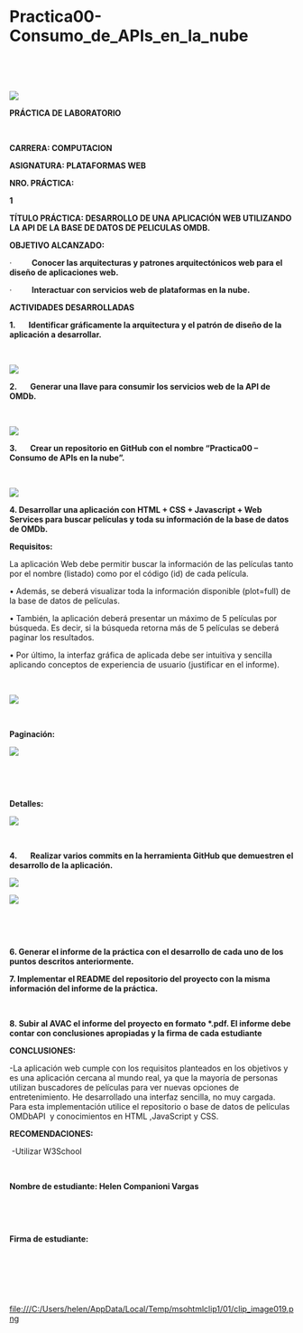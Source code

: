 Practica00-Consumo_de_APIs_en_la_nube
=====================================

 

 

![](file:///C:/Users/helen/AppData/Local/Temp/msohtmlclip1/01/clip_image002.png)

**PRÁCTICA DE LABORATORIO**

 

**CARRERA: COMPUTACION**

**ASIGNATURA: PLATAFORMAS WEB**

**NRO. PRÁCTICA:**

**1**

**TÍTULO PRÁCTICA: DESARROLLO DE UNA APLICACIÓN WEB UTILIZANDO LA API DE LA BASE
DE DATOS DE PELICULAS OMDB.**

**OBJETIVO ALCANZADO:**

·         **Conocer las arquitecturas y patrones arquitectónicos web para el
diseño de aplicaciones web.**

·         **Interactuar con servicios web de plataformas en la nube.**

**ACTIVIDADES DESARROLLADAS**

**1.       Identificar gráficamente la arquitectura y el patrón de diseño de la
aplicación a desarrollar.**

 

![](file:///C:/Users/helen/AppData/Local/Temp/msohtmlclip1/01/clip_image004.png)

**2.       Generar una llave para consumir los servicios web de la API de
OMDb.**

 

![](file:///C:/Users/helen/AppData/Local/Temp/msohtmlclip1/01/clip_image006.png)

**3.       Crear un repositorio en GitHub con el nombre “Practica00 – Consumo de
APIs en la nube”.**

 

![](file:///C:/Users/helen/AppData/Local/Temp/msohtmlclip1/01/clip_image008.png)

**4. Desarrollar una aplicación con HTML + CSS + Javascript + Web Services para
buscar películas y toda su información de la base de datos de OMDb.**

**Requisitos:**

La aplicación Web debe permitir buscar la información de las películas tanto por
el nombre (listado) como por el código (id) de cada película.

• Además, se deberá visualizar toda la información disponible (plot=full) de la
base de datos de películas.

• También, la aplicación deberá presentar un máximo de 5 películas por búsqueda.
Es decir, si la búsqueda retorna más de 5 películas se deberá paginar los
resultados.

• Por último, la interfaz gráfica de aplicada debe ser intuitiva y sencilla
aplicando conceptos de experiencia de usuario (justificar en el informe).

 

![](file:///C:/Users/helen/AppData/Local/Temp/msohtmlclip1/01/clip_image010.jpg)

 

**Paginación:**

![](file:///C:/Users/helen/AppData/Local/Temp/msohtmlclip1/01/clip_image012.jpg)

 

 

**Detalles:**

![](file:///C:/Users/helen/AppData/Local/Temp/msohtmlclip1/01/clip_image014.jpg)

 

**4.       Realizar varios commits en la herramienta GitHub que demuestren el
desarrollo de la aplicación.**

![](file:///C:/Users/helen/AppData/Local/Temp/msohtmlclip1/01/clip_image015.png)

![](file:///C:/Users/helen/AppData/Local/Temp/msohtmlclip1/01/clip_image017.png)

 

 

**6. Generar el informe de la práctica con el desarrollo de cada uno de los
puntos descritos anteriormente.**

**7. Implementar el README del repositorio del proyecto con la misma información
del informe de la práctica.**

 

**8. Subir al AVAC el informe del proyecto en formato \*.pdf. El informe debe
contar con conclusiones apropiadas y la firma de cada estudiante**

**CONCLUSIONES:**

\-La aplicación web cumple con los requisitos planteados en los objetivos y es
una aplicación cercana al mundo real, ya que la mayoría de personas utilizan
buscadores de películas para ver nuevas opciones de entretenimiento. He
desarrollado una interfaz sencilla, no muy cargada. Para esta implementación
utilice el repositorio o base de datos de películas OMDbAPI  y conocimientos en
HTML ,JavaScript y CSS.

**RECOMENDACIONES:**

 -Utilizar W3School

 

**Nombre de estudiante: Helen Companioni Vargas**

 

 

**Firma de estudiante:**

 

 

 

<file:///C:/Users/helen/AppData/Local/Temp/msohtmlclip1/01/clip_image019.png>

 

